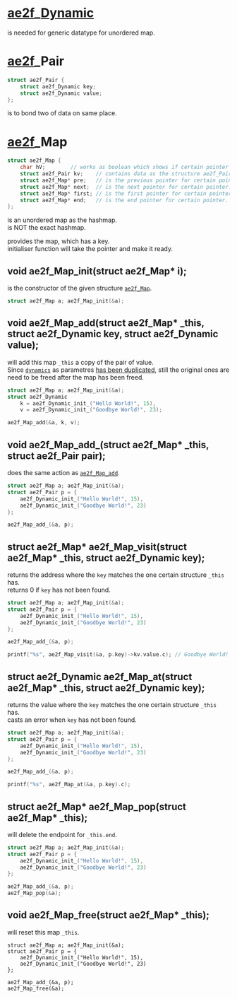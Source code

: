 # <a href="../Container.md">ae2f</a>_<a href="./Dynamic.md">Dynamic</a> <d id="_Dynamic"></d>
is needed for generic datatype for unordered map.

# <a href="../yuisanae2f.md">ae2f</a>_Pair <d id="_Pair"></d>
```c
struct ae2f_Pair {
	struct ae2f_Dynamic key;
	struct ae2f_Dynamic value;
};
```
is to bond two of data on same place.

# <a href="../yuisanae2f.md">ae2f</a>_Map <d id="_Map"></d>
```c
struct ae2f_Map {
	char hV;		// works as boolean which shows if certain pointer has a value.
	struct ae2f_Pair kv;	// contains data as the structure ae2f_Pair.
	struct ae2f_Map* pre;	// is the previous pointer for certain pointer.
	struct ae2f_Map* next;	// is the next pointer for certain pointer.
	struct ae2f_Map* first;	// is the first pointer for certain pointer.
	struct ae2f_Map* end;	// is the end pointer for certain pointer.
};
```
is an unordered map as the hashmap.  
is NOT the exact hashmap.  

provides the map, which has a key.  
initialiser function will take the pointer and make it ready.

## void ae2f_Map_init(struct ae2f_Map* i); <d id="init"></d>
is the constructor of the given structure <a href="#_Map">`ae2f_Map`</a>.
```c
struct ae2f_Map a; ae2f_Map_init(&a);
```

## void ae2f_Map_add(struct ae2f_Map* _this, struct ae2f_Dynamic key, struct ae2f_Dynamic value); <d id="add"></d>
will add this map `_this` a copy of the pair of value.  
Since <a href="#_Dynamic">`dynamics`</a> as parametres <a href="./Dynamic.md#copy">has been duplicated</a>, still the original ones are need to be freed after the map has been freed.
```c
struct ae2f_Map a; ae2f_Map_init(&a);
struct ae2f_Dynamic 
	k = ae2f_Dynamic_init_("Hello World!", 15),
	v = ae2f_Dynamic_init_("Goodbye World!", 23);

ae2f_Map_add(&a, k, v);
```

## void ae2f_Map_add_(struct ae2f_Map* _this, struct ae2f_Pair pair); <d id="add_"></d>
does the same action as <a href="#add">`ae2f_Map_add`</a>.
```c
struct ae2f_Map a; ae2f_Map_init(&a);
struct ae2f_Pair p = {
	ae2f_Dynamic_init_("Hello World!", 15),
	ae2f_Dynamic_init_("Goodbye World!", 23) 
};

ae2f_Map_add_(&a, p);
```

## struct ae2f_Map* ae2f_Map_visit(struct ae2f_Map* _this, struct ae2f_Dynamic key); <d id="visit"></d>
returns the address where the `key` matches the one certain structure `_this` has.  
returns 0 if `key` has not been found.
```c
struct ae2f_Map a; ae2f_Map_init(&a);
struct ae2f_Pair p = {
	ae2f_Dynamic_init_("Hello World!", 15),
	ae2f_Dynamic_init_("Goodbye World!", 23) 
};

ae2f_Map_add_(&a, p);

printf("%s", ae2f_Map_visit(&a, p.key)->kv.value.c); // Goodbye World!
```

## struct ae2f_Dynamic ae2f_Map_at(struct ae2f_Map* _this, struct ae2f_Dynamic key); <d id="at"></d>
returns the value where the `key` matches the one certain structure `_this` has.  
casts an error when `key` has not been found.
```c
struct ae2f_Map a; ae2f_Map_init(&a);
struct ae2f_Pair p = {
	ae2f_Dynamic_init_("Hello World!", 15),
	ae2f_Dynamic_init_("Goodbye World!", 23) 
};

ae2f_Map_add_(&a, p);

printf("%s", ae2f_Map_at(&a, p.key).c);
```

## struct ae2f_Map* ae2f_Map_pop(struct ae2f_Map* _this); <d id="pop"></d>
will delete the endpoint for `_this.end`.  
```c
struct ae2f_Map a; ae2f_Map_init(&a);
struct ae2f_Pair p = {
	ae2f_Dynamic_init_("Hello World!", 15),
	ae2f_Dynamic_init_("Goodbye World!", 23) 
};

ae2f_Map_add_(&a, p);
ae2f_Map_pop(&a);
```

## void ae2f_Map_free(struct ae2f_Map* _this); <d id="free"></d>
will reset this map `_this`.
```
struct ae2f_Map a; ae2f_Map_init(&a);
struct ae2f_Pair p = {
	ae2f_Dynamic_init_("Hello World!", 15),
	ae2f_Dynamic_init_("Goodbye World!", 23) 
};

ae2f_Map_add_(&a, p);
ae2f_Map_free(&a);
```